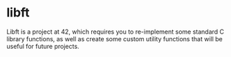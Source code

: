 # libft
Libft is a project at 42, which requires you to re-implement some standard C library functions, as well as create some custom utility functions that will be useful for future projects.
